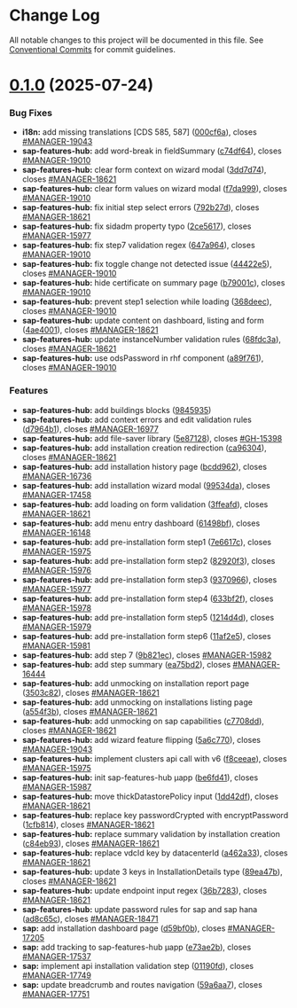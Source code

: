 # Change Log

All notable changes to this project will be documented in this file.
See [Conventional Commits](https://conventionalcommits.org) for commit guidelines.

# [0.1.0](https://github.com/ovh/manager/compare/@ovh-ux/manager-sap-features-hub-app@0.0.0...@ovh-ux/manager-sap-features-hub-app@0.1.0) (2025-07-24)


### Bug Fixes

* **i18n:** add missing translations [CDS 585, 587] ([000cf6a](https://github.com/ovh/manager/commit/000cf6add15ca76d09a78d5bf85f3c02eaebc7b0)), closes [#MANAGER-19043](https://github.com/ovh/manager/issues/MANAGER-19043)
* **sap-features-hub:** add word-break in fieldSummary ([c74df64](https://github.com/ovh/manager/commit/c74df648674d03e1b33e9ec6cb9a4564548f5c3b)), closes [#MANAGER-19010](https://github.com/ovh/manager/issues/MANAGER-19010)
* **sap-features-hub:** clear form context on wizard modal ([3dd7d74](https://github.com/ovh/manager/commit/3dd7d7437de2bc27163d418dd0615aaefa4f1977)), closes [#MANAGER-18621](https://github.com/ovh/manager/issues/MANAGER-18621)
* **sap-features-hub:** clear form values on wizard modal ([f7da999](https://github.com/ovh/manager/commit/f7da9990305f2648a89480da63418db4beb54461)), closes [#MANAGER-19010](https://github.com/ovh/manager/issues/MANAGER-19010)
* **sap-features-hub:** fix initial step select errors ([792b27d](https://github.com/ovh/manager/commit/792b27d3be95ff5635efc1f2a704b0785b3ccd2c)), closes [#MANAGER-18621](https://github.com/ovh/manager/issues/MANAGER-18621)
* **sap-features-hub:** fix sidadm property typo ([2ce5617](https://github.com/ovh/manager/commit/2ce5617ceb470f9356f1d9d08e1cda7599c98df7)), closes [#MANAGER-15977](https://github.com/ovh/manager/issues/MANAGER-15977)
* **sap-features-hub:** fix step7 validation regex ([647a964](https://github.com/ovh/manager/commit/647a9642e06c6033ac5af958030a33fd5831deed)), closes [#MANAGER-19010](https://github.com/ovh/manager/issues/MANAGER-19010)
* **sap-features-hub:** fix toggle change not detected issue ([44422e5](https://github.com/ovh/manager/commit/44422e5b445c312a14264447a87496d9ba54a18c)), closes [#MANAGER-19010](https://github.com/ovh/manager/issues/MANAGER-19010)
* **sap-features-hub:** hide certificate on summary page ([b79001c](https://github.com/ovh/manager/commit/b79001c2ff2988513f8c25a66a52fbd255023504)), closes [#MANAGER-19010](https://github.com/ovh/manager/issues/MANAGER-19010)
* **sap-features-hub:** prevent step1 selection while loading ([368deec](https://github.com/ovh/manager/commit/368deec313ab910d23bca0963f711e5adbdea915)), closes [#MANAGER-19010](https://github.com/ovh/manager/issues/MANAGER-19010)
* **sap-features-hub:** update content on dashboard, listing and form ([4ae4001](https://github.com/ovh/manager/commit/4ae4001c3c6fe9a4f3d025c1bf14f14564e9356f)), closes [#MANAGER-18621](https://github.com/ovh/manager/issues/MANAGER-18621)
* **sap-features-hub:** update instanceNumber validation rules ([68fdc3a](https://github.com/ovh/manager/commit/68fdc3a99cf0594d1df1f8ed52235b465ada8912)), closes [#MANAGER-18621](https://github.com/ovh/manager/issues/MANAGER-18621)
* **sap-features-hub:** use odsPassword in rhf component ([a89f761](https://github.com/ovh/manager/commit/a89f76122d6243ad59325066ec9c2a23924cafe0)), closes [#MANAGER-19010](https://github.com/ovh/manager/issues/MANAGER-19010)


### Features

* **sap-features-hub:** add buildings blocks ([9845935](https://github.com/ovh/manager/commit/9845935bce399f6b419274094331b4af0dfe4850))
* **sap-features-hub:** add context errors and edit validation rules ([d7964b1](https://github.com/ovh/manager/commit/d7964b1b49c363e6d38e61f2ef881884696e4bfd)), closes [#MANAGER-16977](https://github.com/ovh/manager/issues/MANAGER-16977)
* **sap-features-hub:** add file-saver library ([5e87128](https://github.com/ovh/manager/commit/5e871288b3d7f0153a25123e7c1cb16870d267c7)), closes [#GH-15398](https://github.com/ovh/manager/issues/GH-15398)
* **sap-features-hub:** add installation creation redirection ([ca96304](https://github.com/ovh/manager/commit/ca963047d39697966843c6c347dc38ca88934e61)), closes [#MANAGER-18621](https://github.com/ovh/manager/issues/MANAGER-18621)
* **sap-features-hub:** add installation history page ([bcdd962](https://github.com/ovh/manager/commit/bcdd962c786cfd5641efb5bc4a5187a4047a3cbe)), closes [#MANAGER-16736](https://github.com/ovh/manager/issues/MANAGER-16736)
* **sap-features-hub:** add installation wizard modal ([99534da](https://github.com/ovh/manager/commit/99534dafa97ca8077f78bc54c82e850babb78a92)), closes [#MANAGER-17458](https://github.com/ovh/manager/issues/MANAGER-17458)
* **sap-features-hub:** add loading on form validation ([3ffeafd](https://github.com/ovh/manager/commit/3ffeafd1404bb6cdf052f9962b986e731c16d7bb)), closes [#MANAGER-18621](https://github.com/ovh/manager/issues/MANAGER-18621)
* **sap-features-hub:** add menu entry dashboard ([61498bf](https://github.com/ovh/manager/commit/61498bfb7dc144032bc4740860ed0787eb431856)), closes [#MANAGER-16148](https://github.com/ovh/manager/issues/MANAGER-16148)
* **sap-features-hub:** add pre-installation form step1 ([7e6617c](https://github.com/ovh/manager/commit/7e6617c8adca793acdce98991a8300bf7d530c0c)), closes [#MANAGER-15975](https://github.com/ovh/manager/issues/MANAGER-15975)
* **sap-features-hub:** add pre-installation form step2 ([82920f3](https://github.com/ovh/manager/commit/82920f3e87920797ef17d1b0388c0445df68c7fa)), closes [#MANAGER-15976](https://github.com/ovh/manager/issues/MANAGER-15976)
* **sap-features-hub:** add pre-installation form step3 ([9370966](https://github.com/ovh/manager/commit/9370966a09c6e9c4e405152f491d5488a0c3f29a)), closes [#MANAGER-15977](https://github.com/ovh/manager/issues/MANAGER-15977)
* **sap-features-hub:** add pre-installation form step4 ([633bf2f](https://github.com/ovh/manager/commit/633bf2feb5c6ed490802456f6f248e798110b4a2)), closes [#MANAGER-15978](https://github.com/ovh/manager/issues/MANAGER-15978)
* **sap-features-hub:** add pre-installation form step5 ([1214d4d](https://github.com/ovh/manager/commit/1214d4d1e2f940dae9b5b9614396d6317c418469)), closes [#MANAGER-15979](https://github.com/ovh/manager/issues/MANAGER-15979)
* **sap-features-hub:** add pre-installation form step6 ([11af2e5](https://github.com/ovh/manager/commit/11af2e555b6d21d5dc34eb676ed84e832f8c39cc)), closes [#MANAGER-15981](https://github.com/ovh/manager/issues/MANAGER-15981)
* **sap-features-hub:** add step 7 ([9b821ec](https://github.com/ovh/manager/commit/9b821ece7c0e3b0b24e761b23ebcb5c89f77bba2)), closes [#MANAGER-15982](https://github.com/ovh/manager/issues/MANAGER-15982)
* **sap-features-hub:** add step summary ([ea75bd2](https://github.com/ovh/manager/commit/ea75bd2970f6fd6c343594ccb59f11ddba801c61)), closes [#MANAGER-16444](https://github.com/ovh/manager/issues/MANAGER-16444)
* **sap-features-hub:** add unmocking on installation report page ([3503c82](https://github.com/ovh/manager/commit/3503c82c3ac9280bc3188925419a524d989122cd)), closes [#MANAGER-18621](https://github.com/ovh/manager/issues/MANAGER-18621)
* **sap-features-hub:** add unmocking on installations listing page ([a554f3b](https://github.com/ovh/manager/commit/a554f3b603e1607f735a58977a720862a037d47e)), closes [#MANAGER-18621](https://github.com/ovh/manager/issues/MANAGER-18621)
* **sap-features-hub:** add unmocking on sap capabilities ([c7708dd](https://github.com/ovh/manager/commit/c7708ddddc1d5c70db9add908ef9a31616163d8b)), closes [#MANAGER-18621](https://github.com/ovh/manager/issues/MANAGER-18621)
* **sap-features-hub:** add wizard feature flipping ([5a6c770](https://github.com/ovh/manager/commit/5a6c770838f845125b2c09a0433ca54be3e8da64)), closes [#MANAGER-19043](https://github.com/ovh/manager/issues/MANAGER-19043)
* **sap-features-hub:** implement clusters api call with v6 ([f8ceeae](https://github.com/ovh/manager/commit/f8ceeaeb0a47b9d8824cbcfa3113de9a4eb9aca5)), closes [#MANAGER-15975](https://github.com/ovh/manager/issues/MANAGER-15975)
* **sap-features-hub:** init sap-features-hub µapp ([be6fd41](https://github.com/ovh/manager/commit/be6fd417af7582eefe507c5154b579047b98fe21)), closes [#MANAGER-15987](https://github.com/ovh/manager/issues/MANAGER-15987)
* **sap-features-hub:** move thickDatastorePolicy input ([1dd42df](https://github.com/ovh/manager/commit/1dd42dfd6ee63826b01d588b888aaa1de626a701)), closes [#MANAGER-18621](https://github.com/ovh/manager/issues/MANAGER-18621)
* **sap-features-hub:** replace key passwordCrypted with encryptPassword ([1cfb814](https://github.com/ovh/manager/commit/1cfb8140f1f1f800b4a8869223cc15f802211239)), closes [#MANAGER-18621](https://github.com/ovh/manager/issues/MANAGER-18621)
* **sap-features-hub:** replace summary validation by installation creation ([c84eb93](https://github.com/ovh/manager/commit/c84eb93e7b1b1f39b01cefa398ee76cd175bd71d)), closes [#MANAGER-18621](https://github.com/ovh/manager/issues/MANAGER-18621)
* **sap-features-hub:** replace vdcId key by datacenterId ([a462a33](https://github.com/ovh/manager/commit/a462a330c7f62ed0a2e6ab37103bd1bca7f96771)), closes [#MANAGER-18621](https://github.com/ovh/manager/issues/MANAGER-18621)
* **sap-features-hub:** update 3 keys in InstallationDetails type ([89ea47b](https://github.com/ovh/manager/commit/89ea47b1ca2c2ac79b54931abdbe998de8c5c4d6)), closes [#MANAGER-18621](https://github.com/ovh/manager/issues/MANAGER-18621)
* **sap-features-hub:** update endpoint input regex ([36b7283](https://github.com/ovh/manager/commit/36b728337eadbabaa28a44ea92345a0f58254b9e)), closes [#MANAGER-18621](https://github.com/ovh/manager/issues/MANAGER-18621)
* **sap-features-hub:** update password rules for sap and sap hana ([ad8c65c](https://github.com/ovh/manager/commit/ad8c65c7320a8f9b7d6dc8a47b9c29df5e7a89cd)), closes [#MANAGER-18471](https://github.com/ovh/manager/issues/MANAGER-18471)
* **sap:** add installation dashboard page ([d59bf0b](https://github.com/ovh/manager/commit/d59bf0bbdf849668f712c0d0d455fbe46f51b1d9)), closes [#MANAGER-17205](https://github.com/ovh/manager/issues/MANAGER-17205)
* **sap:** add tracking to sap-features-hub µapp ([e73ae2b](https://github.com/ovh/manager/commit/e73ae2ba11bc0d148f16225de5c02fa4f14ee15b)), closes [#MANAGER-17537](https://github.com/ovh/manager/issues/MANAGER-17537)
* **sap:** implement api installation validation step ([01190fd](https://github.com/ovh/manager/commit/01190fdd2060eae55fa0624509af2946a202e914)), closes [#MANAGER-17749](https://github.com/ovh/manager/issues/MANAGER-17749)
* **sap:** update breadcrumb and routes navigation ([59a6aa7](https://github.com/ovh/manager/commit/59a6aa709b90aafd1c42108d224966be1e98b97a)), closes [#MANAGER-17751](https://github.com/ovh/manager/issues/MANAGER-17751)
